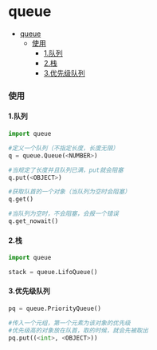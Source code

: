 # queue

<!-- @import "[TOC]" {cmd="toc" depthFrom=1 depthTo=6 orderedList=false} -->
<!-- code_chunk_output -->

- [queue](#queue)
    - [使用](#使用)
      - [1.队列](#1队列)
      - [2.栈](#2栈)
      - [3.优先级队列](#3优先级队列)

<!-- /code_chunk_output -->

### 使用
#### 1.队列
```python
import queue

#定义一个队列（不指定长度，长度无限）
q = queue.Queue(<NUMBER>)     

#当规定了长度并且队列已满，put就会阻塞
q.put(<OBJECT>)

#获取队首的一个对象（当队列为空时会阻塞）
q.get()

#当队列为空时，不会阻塞，会报一个错误
q.get_nowait()

```

#### 2.栈
```python
import queue

stack = queue.LifoQueue()
```

#### 3.优先级队列
```python
pq = queue.PriorityQueue()

#传入一个元组，第一个元素为该对象的优先级
#优先级高的对象放在队首，取的时候，就会先被取出
pq.put((<int>, <OBJECT>))
```
